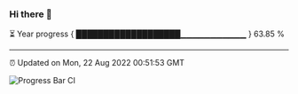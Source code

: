 ### Hi there 👋

⏳ Year progress { ███████████████████▁▁▁▁▁▁▁▁▁▁▁ } 63.85 %

---

⏰ Updated on Mon, 22 Aug 2022 00:51:53 GMT

![Progress Bar CI](https://github.com/Shyam-Makwana/GitHub-Actions-Demo/workflows/Progress%20Bar%20CI/badge.svg)
